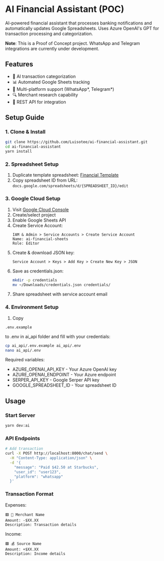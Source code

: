 # AI Financial Assistant (POC)

AI-powered financial assistant that processes banking notifications and automatically updates Google Spreadsheets. Uses Azure OpenAI's GPT for transaction processing and categorization.

**Note**: This is a Proof of Concept project. WhatsApp and Telegram integrations are currently under development.

## Features

- 🤖 AI transaction categorization
- 📊 Automated Google Sheets tracking
- 💬 Multi-platform support (WhatsApp*, Telegram*)
- 🔍 Merchant research capability
- 📱 REST API for integration

## Setup Guide

### 1. Clone & Install

```bash
git clone https://github.com/Luisotee/ai-financial-assistant.git
cd ai-financial-assistant
yarn install
```

### 2. Spreadsheet Setup

1. Duplicate template spreadsheet: [Financial Template](https://docs.google.com/spreadsheets/d/1WxZSIVV9yOpZxtmnuv_fQLgUcMkawrfK3fLbKy2fyF4/edit?usp=sharing)
2. Copy spreadsheet ID from URL: `docs.google.com/spreadsheets/d/{SPREADSHEET_ID}/edit`

### 3. Google Cloud Setup

1. Visit [Google Cloud Console](https://console.cloud.google.com)
2. Create/select project
3. Enable Google Sheets API
4. Create Service Account:
   ```
   IAM & Admin > Service Accounts > Create Service Account
   Name: ai-financial-sheets
   Role: Editor
   ```
5. Create & download JSON key:
   ```
   Service Account > Keys > Add Key > Create New Key > JSON
   ```
6. Save as credentials.json:
   ```bash
   mkdir -p credentials
   mv ~/Downloads/credentials.json credentials/
   ```
7. Share spreadsheet with service account email

### 4. Environment Setup

1. Copy

```
.env.example
```

to .env in ai_api folder and fill with your credentials:

```bash
cp ai_api/.env.example ai_api/.env
nano ai_api/.env
```

Required variables:

- AZURE_OPENAI_API_KEY - Your Azure OpenAI key
- AZURE_OPENAI_ENDPOINT - Your Azure endpoint
- SERPER_API_KEY - Google Serper API key
- GOOGLE_SPREADSHEET_ID - Your spreadsheet ID

## Usage

### Start Server

```bash
yarn dev:ai
```

### API Endpoints

```bash
# Add transaction
curl -X POST http://localhost:8000/chat/send \
  -H "Content-Type: application/json" \
  -d '{
    "message": "Paid $42.50 at Starbucks",
    "user_id": "user123",
    "platform": "whatsapp"
  }'
```

### Transaction Format

Expenses:

```
🟥 💸 Merchant Name
Amount: -$XX.XX
Description: Transaction details
```

Income:

```
🟩 💰 Source Name
Amount: +$XX.XX
Description: Income details
```

